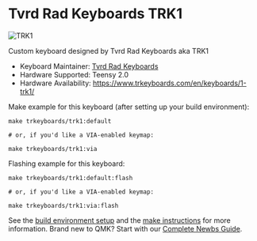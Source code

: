 # Tvrd Rad Keyboards TRK1

![TRK1](https://www.trkeyboards.com/upload/products/gallery/1663968347286_raaw8387.jpg)

Custom keyboard designed by Tvrd Rad Keyboards aka TRK1

* Keyboard Maintainer: [Tvrd Rad Keyboards](https://www.trkeyboards.com)
* Hardware Supported: Teensy 2.0
* Hardware Availability: https://www.trkeyboards.com/en/keyboards/1-trk1/

Make example for this keyboard (after setting up your build environment):

    make trkeyboards/trk1:default
    
    # or, if you'd like a VIA-enabled keymap:
    
    make trkeyboards/trk1:via

Flashing example for this keyboard:

    make trkeyboards/trk1:default:flash
    
    # or, if you'd like a VIA-enabled keymap:
    
    make trkeyboards/trk1:via:flash

See the [build environment setup](https://docs.qmk.fm/#/getting_started_build_tools) and the [make instructions](https://docs.qmk.fm/#/getting_started_make_guide) for more information. Brand new to QMK? Start with our [Complete Newbs Guide](https://docs.qmk.fm/#/newbs).
